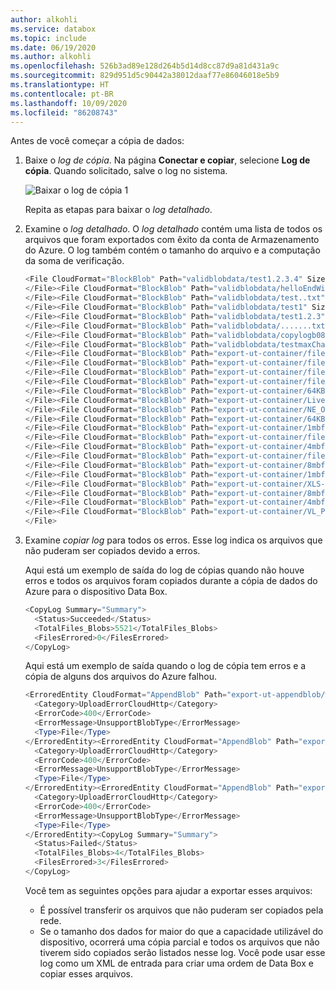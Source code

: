 ```yaml
---
author: alkohli
ms.service: databox
ms.topic: include
ms.date: 06/19/2020
ms.author: alkohli
ms.openlocfilehash: 526b3ad89e128d264b5d14d8cc87d9a81d431a9c
ms.sourcegitcommit: 829d951d5c90442a38012daaf77e86046018e5b9
ms.translationtype: HT
ms.contentlocale: pt-BR
ms.lasthandoff: 10/09/2020
ms.locfileid: "86208743"
---
```

Antes de você começar a cópia de dados:

1. Baixe o *log de cópia*. Na página **Conectar e copiar**, selecione **Log de cópia**. Quando solicitado, salve o log no sistema. 

    ![Baixar o log de cópia 1](../articles/databox/media/data-box-deploy-export-copy-data/download-copy-log-1.png)

  
    Repita as etapas para baixar o *log detalhado*. 

2. Examine o *log detalhado*. O *log detalhado* contém uma lista de todos os arquivos que foram exportados com êxito da conta de Armazenamento do Azure. O log também contém o tamanho do arquivo e a computação da soma de verificação.

    ```powershell
    <File CloudFormat="BlockBlob" Path="validblobdata/test1.2.3.4" Size="1024" crc64="7573843669953104266">
    </File><File CloudFormat="BlockBlob" Path="validblobdata/helloEndWithDot..txt" Size="11" crc64="7320094093915972193">
    </File><File CloudFormat="BlockBlob" Path="validblobdata/test..txt" Size="12" crc64="17906086011702236012">
    </File><File CloudFormat="BlockBlob" Path="validblobdata/test1" Size="1024" crc64="7573843669953104266">
    </File><File CloudFormat="BlockBlob" Path="validblobdata/test1.2.3" Size="1024" crc64="7573843669953104266">
    </File><File CloudFormat="BlockBlob" Path="validblobdata/.......txt" Size="11" crc64="7320094093915972193">
    </File><File CloudFormat="BlockBlob" Path="validblobdata/copylogb08fa3095564421bb550d775fff143ed====..txt" Size="53638" crc64="1147139997367113454">
    </File><File CloudFormat="BlockBlob" Path="validblobdata/testmaxChars-123456790-123456790-123456790-123456790-123456790-123456790-123456790-123456790-123456790-123456790-123456790-123456790-123456790-123456790-123456790-123456790-123456790-123456790-123456790-123456790-12345679" Size="1024" crc64="7573843669953104266">
    </File><File CloudFormat="BlockBlob" Path="export-ut-container/file0" Size="0" crc64="0">
    </File><File CloudFormat="BlockBlob" Path="export-ut-container/file1" Size="0" crc64="0">
    </File><File CloudFormat="BlockBlob" Path="export-ut-container/file4096_000001" Size="4096" crc64="16969371397892565512">
    </File><File CloudFormat="BlockBlob" Path="export-ut-container/file4096_000000" Size="4096" crc64="16969371397892565512">
    </File><File CloudFormat="BlockBlob" Path="export-ut-container/64KB-Seed10.dat" Size="65536" crc64="10746682179555216785">
    </File><File CloudFormat="BlockBlob" Path="export-ut-container/LiveSiteReport_Oct.xlsx" Size="7028" crc64="6103506546789189963">
    </File><File CloudFormat="BlockBlob" Path="export-ut-container/NE_Oct_GeoReport.xlsx" Size="103197" crc64="13305485882546035852">
    </File><File CloudFormat="BlockBlob" Path="export-ut-container/64KB-Seed1.dat" Size="65536" crc64="3140622834011462581">
    </File><File CloudFormat="BlockBlob" Path="export-ut-container/1mbfiles-0-0" Size="1048576" crc64="16086591317856295272">
    </File><File CloudFormat="BlockBlob" Path="export-ut-container/file524288_000001" Size="524288" crc64="8908547729214703832">
    </File><File CloudFormat="BlockBlob" Path="export-ut-container/4mbfiles-0-0" Size="4194304" crc64="1339017920798612765">
    </File><File CloudFormat="BlockBlob" Path="export-ut-container/file524288_000000" Size="524288" crc64="8908547729214703832">
    </File><File CloudFormat="BlockBlob" Path="export-ut-container/8mbfiles-0-1" Size="8388608" crc64="3963298606737216548">
    </File><File CloudFormat="BlockBlob" Path="export-ut-container/1mbfiles-0-1" Size="1048576" crc64="11061759121415905887">
    </File><File CloudFormat="BlockBlob" Path="export-ut-container/XLS-10MB.xls" Size="1199104" crc64="2218419493992437463">
    </File><File CloudFormat="BlockBlob" Path="export-ut-container/8mbfiles-0-0" Size="8388608" crc64="1072783424245035917">
    </File><File CloudFormat="BlockBlob" Path="export-ut-container/4mbfiles-0-1" Size="4194304" crc64="9991307204216370812">
    </File><File CloudFormat="BlockBlob" Path="export-ut-container/VL_Piracy_Negtive10_TPNameAndGCS.xlsx" Size="12398699" crc64="13526033021067702820">
    </File>
    ``````

3. Examine *copiar log* para todos os erros. Esse log indica os arquivos que não puderam ser copiados devido a erros.

    Aqui está um exemplo de saída do log de cópias quando não houve erros e todos os arquivos foram copiados durante a cópia de dados do Azure para o dispositivo Data Box.

    ```powershell
    <CopyLog Summary="Summary">
      <Status>Succeeded</Status>
      <TotalFiles_Blobs>5521</TotalFiles_Blobs>
      <FilesErrored>0</FilesErrored>
    </CopyLog>
    ``` 
    Aqui está um exemplo de saída quando o log de cópia tem erros e a cópia de alguns dos arquivos do Azure falhou.

    ```powershell
    <ErroredEntity CloudFormat="AppendBlob" Path="export-ut-appendblob/wastorage.v140.3.0.2.nupkg">
      <Category>UploadErrorCloudHttp</Category>
      <ErrorCode>400</ErrorCode>
      <ErrorMessage>UnsupportBlobType</ErrorMessage>
      <Type>File</Type>
    </ErroredEntity><ErroredEntity CloudFormat="AppendBlob" Path="export-ut-appendblob/xunit.console.Primary_2020-05-07_03-54-42-PM_27444.hcsml">
      <Category>UploadErrorCloudHttp</Category>
      <ErrorCode>400</ErrorCode>
      <ErrorMessage>UnsupportBlobType</ErrorMessage>
      <Type>File</Type>
    </ErroredEntity><ErroredEntity CloudFormat="AppendBlob" Path="export-ut-appendblob/xunit.console.Primary_2020-05-07_03-54-42-PM_27444 (1).hcsml">
      <Category>UploadErrorCloudHttp</Category>
      <ErrorCode>400</ErrorCode>
      <ErrorMessage>UnsupportBlobType</ErrorMessage>
      <Type>File</Type>
    </ErroredEntity><CopyLog Summary="Summary">
      <Status>Failed</Status>
      <TotalFiles_Blobs>4</TotalFiles_Blobs>
      <FilesErrored>3</FilesErrored>
    </CopyLog>    
    ```

    Você tem as seguintes opções para ajudar a exportar esses arquivos: 

    - É possível transferir os arquivos que não puderam ser copiados pela rede. 
    - Se o tamanho dos dados for maior do que a capacidade utilizável do dispositivo, ocorrerá uma cópia parcial e todos os arquivos que não tiverem sido copiados serão listados nesse log. Você pode usar esse log como um XML de entrada para criar uma ordem de Data Box e copiar esses arquivos.
